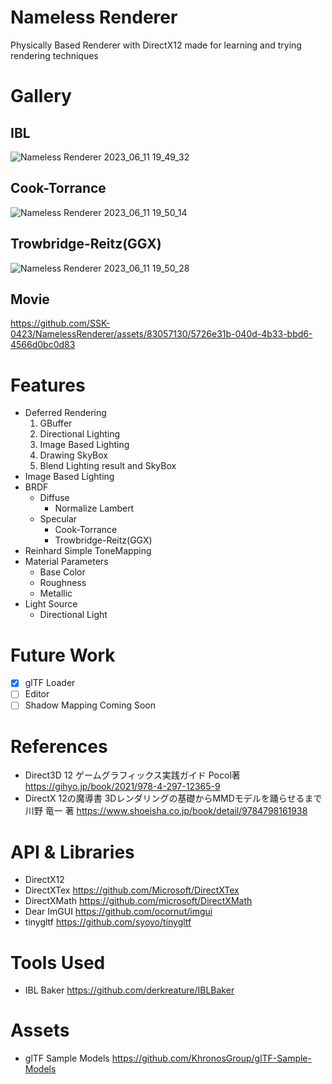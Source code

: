 # Nameless Renderer
Physically Based Renderer with DirectX12 made for learning and trying rendering techniques

# Gallery
## IBL
![Nameless Renderer 2023_06_11 19_49_32](https://github.com/SSK-0423/NamelessRenderer/assets/83057130/ab051d17-f2f5-4fc2-b804-2f3e5c3736de)
## Cook-Torrance
![Nameless Renderer 2023_06_11 19_50_14](https://github.com/SSK-0423/NamelessRenderer/assets/83057130/d2492d8f-26df-44c1-9c31-bef9b24b560e)
## Trowbridge-Reitz(GGX)
![Nameless Renderer 2023_06_11 19_50_28](https://github.com/SSK-0423/NamelessRenderer/assets/83057130/e59e2127-3821-4e28-a7b9-a42728b49329)
## Movie
https://github.com/SSK-0423/NamelessRenderer/assets/83057130/5726e31b-040d-4b33-bbd6-4566d0bc0d83

# Features
- Deferred Rendering
  1. GBuffer
  2. Directional Lighting
  3. Image Based Lighting
  4. Drawing SkyBox
  5. Blend Lighting result and SkyBox
- Image Based Lighting
- BRDF
  - Diffuse
    - Normalize Lambert
  - Specular
    - Cook-Torrance
    - Trowbridge-Reitz(GGX)
- Reinhard Simple ToneMapping
- Material Parameters
  - Base Color
  - Roughness
  - Metallic
- Light Source
  - Directional Light

# Future Work
- [x] glTF Loader
- [ ] Editor
- [ ] Shadow Mapping Coming Soon

# References
- Direct3D 12 ゲームグラフィックス実践ガイド Pocol著 https://gihyo.jp/book/2021/978-4-297-12365-9
- DirectX 12の魔導書 3Dレンダリングの基礎からMMDモデルを踊らせるまで　川野 竜一 著 https://www.shoeisha.co.jp/book/detail/9784798161938

# API & Libraries
- DirectX12
- DirectXTex https://github.com/Microsoft/DirectXTex
- DirectXMath https://github.com/microsoft/DirectXMath
- Dear ImGUI https://github.com/ocornut/imgui
- tinygltf https://github.com/syoyo/tinygltf

# Tools Used
- IBL Baker https://github.com/derkreature/IBLBaker

# Assets
- glTF Sample Models https://github.com/KhronosGroup/glTF-Sample-Models
